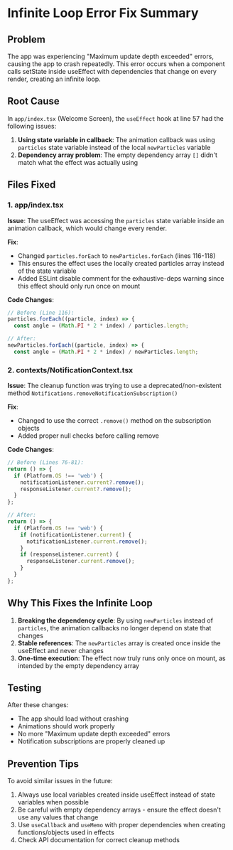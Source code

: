 # Infinite Loop Error Fix Summary

## Problem
The app was experiencing "Maximum update depth exceeded" errors, causing the app to crash repeatedly. This error occurs when a component calls setState inside useEffect with dependencies that change on every render, creating an infinite loop.

## Root Cause
In `app/index.tsx` (Welcome Screen), the `useEffect` hook at line 57 had the following issues:

1. **Using state variable in callback**: The animation callback was using `particles` state variable instead of the local `newParticles` variable
2. **Dependency array problem**: The empty dependency array `[]` didn't match what the effect was actually using

## Files Fixed

### 1. app/index.tsx
**Issue**: The useEffect was accessing the `particles` state variable inside an animation callback, which would change every render.

**Fix**:
- Changed `particles.forEach` to `newParticles.forEach` (lines 116-118)
- This ensures the effect uses the locally created particles array instead of the state variable
- Added ESLint disable comment for the exhaustive-deps warning since this effect should only run once on mount

**Code Changes**:
```typescript
// Before (Line 116):
particles.forEach((particle, index) => {
  const angle = (Math.PI * 2 * index) / particles.length;

// After:
newParticles.forEach((particle, index) => {
  const angle = (Math.PI * 2 * index) / newParticles.length;
```

### 2. contexts/NotificationContext.tsx
**Issue**: The cleanup function was trying to use a deprecated/non-existent method `Notifications.removeNotificationSubscription()`

**Fix**:
- Changed to use the correct `.remove()` method on the subscription objects
- Added proper null checks before calling remove

**Code Changes**:
```typescript
// Before (Lines 76-81):
return () => {
  if (Platform.OS !== 'web') {
    notificationListener.current?.remove();
    responseListener.current?.remove();
  }
};

// After:
return () => {
  if (Platform.OS !== 'web') {
    if (notificationListener.current) {
      notificationListener.current.remove();
    }
    if (responseListener.current) {
      responseListener.current.remove();
    }
  }
};
```

## Why This Fixes the Infinite Loop

1. **Breaking the dependency cycle**: By using `newParticles` instead of `particles`, the animation callbacks no longer depend on state that changes
2. **Stable references**: The `newParticles` array is created once inside the useEffect and never changes
3. **One-time execution**: The effect now truly runs only once on mount, as intended by the empty dependency array

## Testing
After these changes:
- The app should load without crashing
- Animations should work properly
- No more "Maximum update depth exceeded" errors
- Notification subscriptions are properly cleaned up

## Prevention Tips
To avoid similar issues in the future:
1. Always use local variables created inside useEffect instead of state variables when possible
2. Be careful with empty dependency arrays - ensure the effect doesn't use any values that change
3. Use `useCallback` and `useMemo` with proper dependencies when creating functions/objects used in effects
4. Check API documentation for correct cleanup methods
